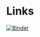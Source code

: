 # Links
[![Binder](https://mybinder.org/badge_logo.svg)](https://mybinder.org/v2/gh/bhishanpdl/Research_Share/master)

